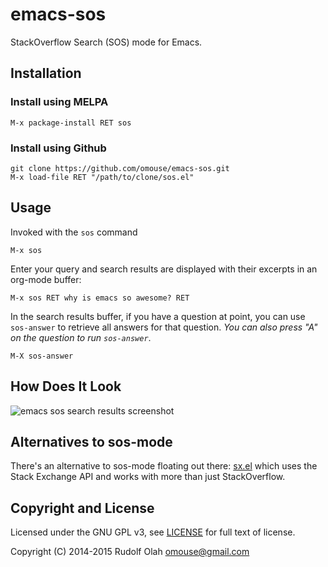 # emacs-sos

StackOverflow Search (SOS) mode for Emacs.

## Installation

### Install using MELPA

    M-x package-install RET sos

### Install using Github

    git clone https://github.com/omouse/emacs-sos.git
    M-x load-file RET "/path/to/clone/sos.el"

## Usage

Invoked with the `sos` command

    M-x sos

Enter your query and search results are displayed with their excerpts in an org-mode buffer:

    M-x sos RET why is emacs so awesome? RET

In the search results buffer, if you have a question at point, you can use `sos-answer` to retrieve all answers for that question. *You can also press "A" on the question to run `sos-answer`*.

    M-X sos-answer

## How Does It Look

![emacs sos search results screenshot](https://github.com/omouse/emacs-sos/raw/master/emacs-sos-screenshot.png)

## Alternatives to sos-mode

There's an alternative to sos-mode floating out there: [sx.el](https://github.com/vermiculus/sx.el/) which uses the Stack Exchange API and works with more than just StackOverflow.

## Copyright and License

Licensed under the GNU GPL v3, see [LICENSE](./LICENSE) for full text of license.

Copyright (C) 2014-2015 Rudolf Olah <omouse@gmail.com>
